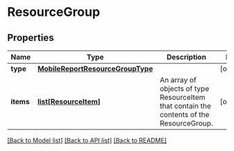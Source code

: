 # ResourceGroup

## Properties
Name | Type | Description | Notes
------------ | ------------- | ------------- | -------------
**type** | [**MobileReportResourceGroupType**](MobileReportResourceGroupType.md) |  | [optional] 
**items** | [**list[ResourceItem]**](ResourceItem.md) | An array of objects of type ResourceItem that contain the contents of the ResourceGroup. | [optional] 

[[Back to Model list]](../README.md#documentation-for-models) [[Back to API list]](../README.md#documentation-for-api-endpoints) [[Back to README]](../README.md)


